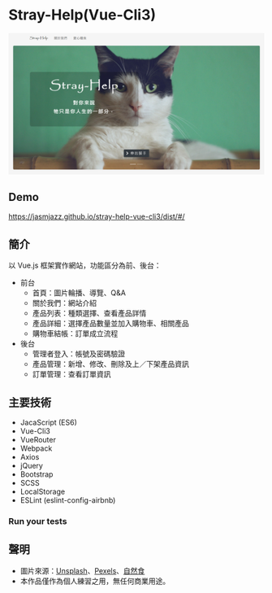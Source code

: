 # Stray-Help(Vue-Cli3)

![image](https://github.com/jasmjazz/stray-help-vue-cli3/blob/master/src/assets/demo/home.png)

## Demo

https://jasmjazz.github.io/stray-help-vue-cli3/dist/#/


## 簡介

以 Vue.js 框架實作網站，功能區分為前、後台：  
* 前台  
  *   首頁：圖片輪播、導覽、Q&A  
  *   關於我們：網站介紹  
  *   產品列表：種類選擇、查看產品詳情  
  *   產品詳細：選擇產品數量並加入購物車、相關產品  
  *   購物車結帳：訂單成立流程  
* 後台  
  *   管理者登入：帳號及密碼驗證  
  *   產品管理：新增、修改、刪除及上／下架產品資訊  
  *   訂單管理：查看訂單資訊


## 主要技術
*  JacaScript (ES6)
*  Vue-Cli3
*  VueRouter
*  Webpack
*  Axios
*  jQuery
*  Bootstrap
*  SCSS
*  LocalStorage
*  ESLint (eslint-config-airbnb)

### Run your tests


## 聲明
*  圖片來源：[Unsplash](https://unsplash.com/)、[Pexels](https://www.pexels.com/zh-tw/)、[自然食](https://www.natural10.com.tw/)
*  本作品僅作為個人練習之用，無任何商業用途。


